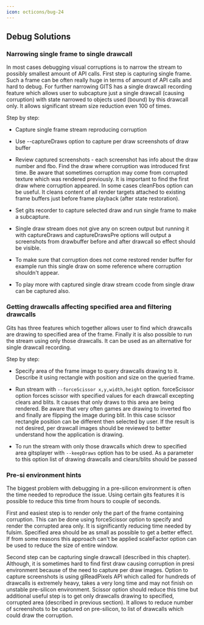 ```yaml
---
icon: octicons/bug-24
---
```

## Debug Solutions

### Narrowing single frame to single drawcall

In most cases debugging visual corruptions is to narrow the stream to
possibly smallest amount of API calls. First step is capturing single
frame. Such a frame can be often really huge in terms of amount of API
calls and hard to debug. For further narrowing GITS has a single
drawcall recording feature which allows user to subcapture just a single
drawcall (causing corruption) with state narrowed to objects used
(bound) by this drawcall only. It allows significant stream size
reduction even 100 of times.

Step by step:

-   Capture single frame stream reproducing corruption

-   Use --captureDraws option to capture per draw screenshots of draw
    buffer

-   Review captured screenshots - each screenshot has info about the
    draw number and fbo. Find the draw where corruption was introduced
    first time. Be aware that sometimes corruption may come from
    corrupted texture which was rendered previously. It is important to
    find the first draw where corruption appeared. In some cases
    cleanFbos option can be useful. It cleans content of all render
    targets attached to existing frame buffers just before frame
    playback (after state restoration).

-   Set gits recorder to capture selected draw and run single frame to
    make a subcapture.

-   Single draw stream does not give any on screen output but running it
    with captureDraws and captureDrawsPre options will output a
    screenshots from drawbuffer before and after drawcall so effect
    should be visible.

-   To make sure that corruption does not come restored render buffer
    for example run this single draw on some reference where corruption
    shouldn't appear.

-   To play more with captured single draw stream ccode from single draw
    can be captured also.

### Getting drawcalls affecting specified area and filtering drawcalls

Gits has three features which together allows user to find which
drawcalls are drawing to specified area of the frame. Finally it is also
possible to run the stream using only those drawcalls. It can be used as
an alternative for single drawcall recording.

Step by step:

-   Specify area of the frame image to query drawcalls drawing to it.
    Describe it using rectangle with position and size on the queried
    frame.

-   Run stream with `--forceScissor x,y,width,height` option.
    forceScissor option forces scissor with specified values for each
    drawcall excepting clears and blits. It causes that only draws to
    this area are being rendered. Be aware that very often games are
    drawing to inverted fbo and finally are flipping the image during
    blit. In this case scissor rectangle position can be different then
    selected by user. If the result is not desired, per drawcall images
    should be reviewed to better understand how the application is
    drawing.

-   To run the stream with only those drawcalls which drew to specified
    area gitsplayer with `--keepDraws` option has to be used. As a
    parameter to this option list of drawing drawcalls and clears/blits
    should be passed

### Pre-si environment hints

The biggest problem with debugging in a pre-silicon environment is often
the time needed to reproduce the issue. Using certain gits features it
is possible to reduce this time from hours to couple of seconds.

First and easiest step is to render only the part of the frame
containing corruption. This can be done using forceScissor option to
specify and render the corrupted area only. It is significantly reducing
time needed by fulsim. Specified area should be as small as possible to
get a better effect. If from some reasons this approach can't be applied
scaleFactor option can be used to reduce the size of entire window.

Second step can be capturing single drawcall (described in this
chapter). Although, it is sometimes hard to find first draw causing
corruption in presi environment because of the need to capture per draw
images. Option to capture screenshots is using glReadPixels API which
called for hundreds of drawcalls is extremely heavy, takes a very long
time and may not finish on unstable pre-silicon environment. Scissor
option should reduce this time but additional useful step is to get only
drawcalls drawing to specified, corrupted area (described in previous
section). It allows to reduce number of screenshots to be captured on
pre-silicon, to list of drawcalls which could draw the corruption.

